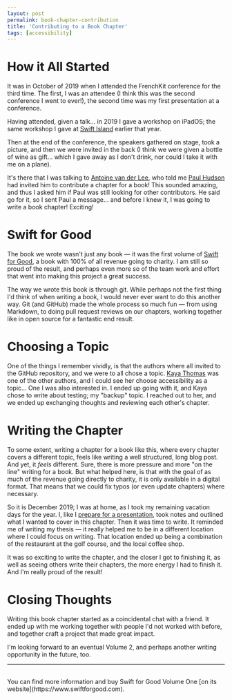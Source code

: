 ```yaml
---
layout: post
permalink: book-chapter-contribution
title: 'Contributing to a Book Chapter'
tags: [accessibility]
---
```


# How it All Started

It was in October of 2019 when I attended the FrenchKit conference for the third
time. The first, I was an attendee (I think this was the second conference I
went to ever!), the second time was my first presentation at a conference.

Having attended, given a talk... in 2019 I gave a workshop on iPadOS; the same
workshop I gave at [Swift Island](https://swiftisland.nl) earlier that year.

Then at the end of the conference, the speakers gathered on stage, took a
picture, and then we were invited in the back (I think we were given a bottle
of wine as gift... which I gave away as I don't drink, nor could I take it with
me on a plane).

It's there that I was talking to [Antoine van der Lee](https://twitter.com/twannl),
who told me [Paul Hudson](https://twitter.com/twostraws) had invited him to
contribute a chapter for a book! This sounded amazing, and thus I asked him if
Paul was still looking for other contributors. He said go for it, so I sent Paul
a message... and before I knew it, I was going to write a book chapter!
Exciting!

# Swift for Good

The book we wrote wasn't just any book — it was the first volume of [Swift for
Good](https://www.swiftforgood.com), a book with 100% of all revenue going to
charity. I am still so proud of the result, and perhaps even more so of the
team work and effort that went into making this project a great success.

The way we wrote this book is through git. While perhaps not the first thing I'd
think of when writing a book, I would never ever want to do this another way.
Git (and GitHub) made the whole process so much fun — from using Markdown, to
doing pull request reviews on our chapters, working together like in open source
for a fantastic end result.

# Choosing a Topic

One of the things I remember vividly, is that the authors where all invited to
the GitHub repository, and we were to all chose a topic. [Kaya Thomas](https://twitter.com/kthomas901)
was one of the other authors, and I could see her choose accessibility as a
topic... One I was also interested in. I ended up going with it, and Kaya
chose to write about testing; my "backup" topic. I reached out to her, and we
ended up exchanging thoughts and reviewing each other's chapter.

# Writing the Chapter

To some extent, writing a chapter for a book like this, where every chapter
covers a different topic, feels like writing a well structured, long blog post.
And yet, it _feels_ different. Sure, there is more pressure and more "on the
line" writing for a book. But what helped here, is that with the goal of as
much of the revenue going directly to charity, it is only available in a digital
format. That means that we could fix typos (or even update chapters) where
necessary.

So it is December 2019; I was at home, as I took my remaining vacation days for
the year. I, like I [prepare for a presentation](/preparing-presentations),
took notes and outlined what I wanted to cover in this chapter. Then it was
time to write. It reminded me of writing my thesis — it really helped me to be
in a different location where I could focus on writing. That location ended up
being a combination of the restaurant at the golf course, and the local coffee
shop.

It was so exciting to write the chapter, and the closer I got to finishing it,
as well as seeing others write their chapters, the more energy I had to finish
it. And I'm really proud of the result!

# Closing Thoughts

Writing this book chapter started as a coincidental chat with a friend. It
ended up with me working together with people I'd not worked with before, and
together craft a project that made great impact.

I'm looking forward to an eventual Volume 2, and perhaps another writing
opportunity in the future, too.

---
<br />
You can find more information and buy Swift for Good Volume One [on its
website](https://www.swiftforgood.com).
